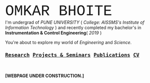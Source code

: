 
<font size="50" style="font-family:courier;">OMKAR BHOITE </font> <br/> I'm undergrad of _PUNE UNIVERSITY_ ( _College: AISSMS's Institute of Information Technology_ ) and recently completed my bachelor's in **Instrumentation & Control Engineering**( _2019_ ) 

You're about to explore my world of _Engineering_ and _Science_.

### <pre class="tab">[Research](r.md)  [Projects & Seminars](pro.md)  [Publications](p.md)   [CV](https://github.com/omkarbhoite25/Omkar/raw/master/Omkar_CV.pdf)<pre>





**[WEBPAGE UNDER CONSTRUCTION.]**
